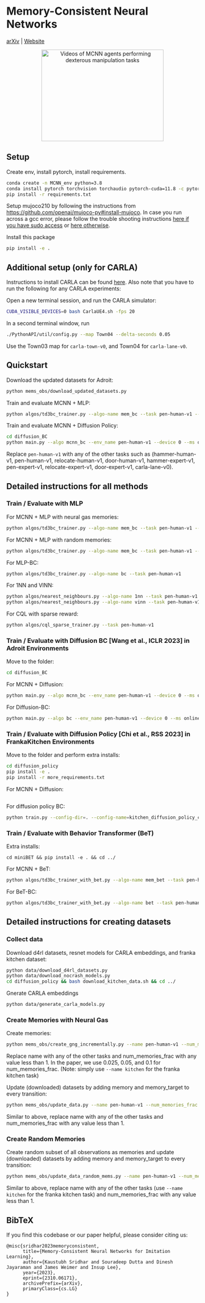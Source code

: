 # Memory-Consistent Neural Networks

[arXiv](https://arxiv.org/abs/2310.06171) | [Website](https://sites.google.com/view/mcnn-imitation) 

<p align="center">
  <img src="assets/mcnn.gif" width="320" height="240" alt="Videos of MCNN agents performing dexterous manipulation tasks">
</p>

## Setup
Create env, install pytorch, install requirements.
```bash
conda create -n MCNN_env python=3.8
conda install pytorch torchvision torchaudio pytorch-cuda=11.8 -c pytorch -c nvidia
pip install -r requirements.txt
```

Setup mujoco210 by following the instructions from https://github.com/openai/mujoco-py#install-mujoco.
In case you run across a gcc error, please follow the trouble shooting instructions [here if you have sudo access](https://github.com/openai/mujoco-py#ubuntu-installtion-troubleshooting) or [here otherwise](https://github.com/openai/mujoco-py/issues/627#issuecomment-1383054926).

Install this package
```bash
pip install -e .
```

## Additional setup (only for CARLA)
Instructions to install CARLA can be found [here](https://github.com/Farama-Foundation/d4rl/wiki/CARLA-Setup).
Also note that you have to run the following for any CARLA experiments:

Open a new terminal session, and run the CARLA simulator:
```bash
CUDA_VISIBLE_DEVICES=0 bash CarlaUE4.sh -fps 20
```
In a second terminal window, run
```bash
./PythonAPI/util/config.py --map Town04 --delta-seconds 0.05
```
Use the Town03 map for `carla-town-v0`, and Town04 for `carla-lane-v0`.

## Quickstart 
Download the updated datasets for Adroit:
```bash
python mems_obs/download_updated_datasets.py
```

Train and evaluate MCNN + MLP:
```bash
python algos/td3bc_trainer.py --algo-name mem_bc --task pen-human-v1 --num_memories_frac 0.1 --Lipz 1.0 --lamda 1.0
```

Train and evaluate MCNN + Diffusion Policy:
```bash
cd diffusion_BC
python main.py --algo mcnn_bc --env_name pen-human-v1 --device 0 --ms online --lr_decay --num_memories_frac 0.1 --Lipz 1.0 --lamda 1.0
```
Replace `pen-human-v1` with any of the other tasks such as (hammer-human-v1, pen-human-v1, relocate-human-v1, door-human-v1, hammer-expert-v1, pen-expert-v1, relocate-expert-v1, door-expert-v1, carla-lane-v0).

## Detailed instructions for all methods
### Train / Evaluate with MLP
For MCNN + MLP with neural gas memories:
```bash
python algos/td3bc_trainer.py --algo-name mem_bc --task pen-human-v1 --num_memories_frac 0.1 --Lipz 1.0 --lamda 1.0
```

For MCNN + MLP with random memories:
```bash
python algos/td3bc_trainer.py --algo-name mem_bc --task pen-human-v1 --num_memories_frac 0.1 --Lipz 1.0 --lamda 1.0 --use-random-memories 1
```

For MLP-BC:
```bash
python algos/td3bc_trainer.py --algo-name bc --task pen-human-v1
```

For 1NN and VINN:
```bash
python algos/nearest_neighbours.py --algo-name 1nn --task pen-human-v1
python algos/nearest_neighbours.py --algo-name vinn --task pen-human-v1
```

For CQL with sparse reward:
```bash
python algos/cql_sparse_trainer.py --task pen-human-v1
```

### Train / Evaluate with Diffusion BC [Wang et al., ICLR 2023] in Adroit Environments
Move to the folder:
```bash
cd diffusion_BC
```

For MCNN + Diffusion:
```bash
python main.py --algo mcnn_bc --env_name pen-human-v1 --device 0 --ms online --lr_decay --num_memories_frac 0.1 --Lipz 1.0 --lamda 1.0
```

For Diffusion-BC:
```bash
python main.py --algo bc --env_name pen-human-v1 --device 0 --ms online --lr_decay
```

### Train / Evaluate with Diffusion Policy [Chi et al., RSS 2023] in FrankaKitchen Environments
Move to the folder and perform extra installs:
```bash
cd diffusion_policy
pip install -e .
pip install -r more_requirements.txt
```

For MCNN + Diffusion:
```bash

```

For diffusion policy BC:
```bash
python train.py --config-dir=. --config-name=kitchen_diffusion_policy_cnn.yaml training.seed=42 training.device=cuda:0 hydra.run.dir='data/outputs/${now:%Y.%m.%d}/${now:%H.%M.%S}_${name}_${task_name}'
```

### Train / Evaluate with Behavior Transformer (BeT)
Extra installs:
```
cd miniBET && pip install -e . && cd ../
```

For MCNN + BeT:
```bash
python algos/td3bc_trainer_with_bet.py --algo-name mem_bet --task pen-human-v1 --num_memories_frac 0.1 --Lipz 1.0 --lamda 1.0
```

For BeT-BC:
```bash
python algos/td3bc_trainer_with_bet.py --algo-name bet --task pen-human-v1
```

## Detailed instructions for creating datasets
### Collect data
Download d4rl datasets, resnet models for CARLA embeddings, and franka kitchen dataset:
```bash
python data/download_d4rl_datasets.py
python data/download_nocrash_models.py
cd diffusion_policy && bash download_kitchen_data.sh && cd ../
```

Gnerate CARLA embeddings
```bash
python data/generate_carla_models.py
```

### Create Memories with Neural Gas
Create memories:
```bash
python mems_obs/create_gng_incrementally.py --name pen-human-v1 --num_memories_frac 0.1
```
Replace name with any of the other tasks and num_memories_frac with any value less than 1. In the paper, we use 0.025, 0.05, and 0.1 for num_memories_frac. (Note: simply use `--name kitchen` for the franka kitchen task)

Update (downloaded) datasets by adding memory and memory_target to every transition:
```bash
python mems_obs/update_data.py --name pen-human-v1 --num_memories_frac 0.1
```
Similar to above, replace name with any of the other tasks and num_memories_frac with any value less than 1.

### Create Random Memories
Create random subset of all observations as memories and update (downloaded) datasets by adding memory and memory_target to every transition:
```bash
python mems_obs/update_data_random_mems.py --name pen-human-v1 --num_memories_frac 0.1
```
Similar to above, replace name with any of the other tasks (use `--name kitchen` for the franka kitchen task) and num_memories_frac with any value less than 1. 

## BibTeX
If you find this codebase or our paper helpful, please consider citing us:
```
@misc{sridhar2023memoryconsistent,
      title={Memory-Consistent Neural Networks for Imitation Learning}, 
      author={Kaustubh Sridhar and Souradeep Dutta and Dinesh Jayaraman and James Weimer and Insup Lee},
      year={2023},
      eprint={2310.06171},
      archivePrefix={arXiv},
      primaryClass={cs.LG}
}
```